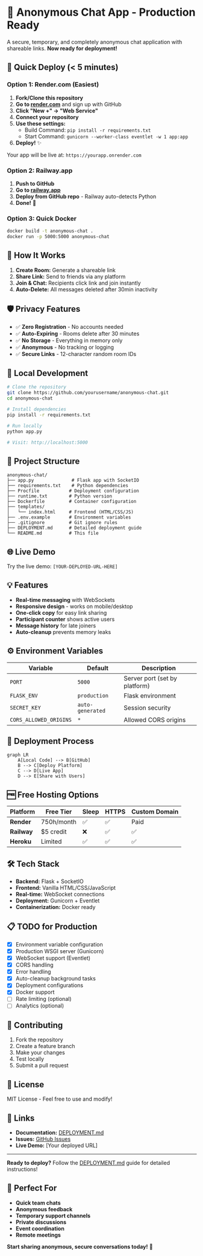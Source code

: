 # 🔗 Anonymous Chat App - Production Ready

A secure, temporary, and completely anonymous chat application with shareable links. **Now ready for deployment!**

## 🚀 Quick Deploy (< 5 minutes)

### Option 1: Render.com (Easiest)
1. **Fork/Clone this repository**
2. **Go to [render.com](https://render.com)** and sign up with GitHub
3. **Click "New +" → "Web Service"**
4. **Connect your repository**
5. **Use these settings:**
   - Build Command: `pip install -r requirements.txt`
   - Start Command: `gunicorn --worker-class eventlet -w 1 app:app`
6. **Deploy!** ✨

Your app will be live at: `https://yourapp.onrender.com`

### Option 2: Railway.app
1. **Push to GitHub**
2. **Go to [railway.app](https://railway.app)**
3. **Deploy from GitHub repo** - Railway auto-detects Python
4. **Done!** 🎉

### Option 3: Quick Docker
```bash
docker build -t anonymous-chat .
docker run -p 5000:5000 anonymous-chat
```

## 📱 How It Works

1. **Create Room:** Generate a shareable link
2. **Share Link:** Send to friends via any platform
3. **Join & Chat:** Recipients click link and join instantly
4. **Auto-Delete:** All messages deleted after 30min inactivity

## 🛡️ Privacy Features

- ✅ **Zero Registration** - No accounts needed
- ✅ **Auto-Expiring** - Rooms delete after 30 minutes
- ✅ **No Storage** - Everything in memory only
- ✅ **Anonymous** - No tracking or logging
- ✅ **Secure Links** - 12-character random room IDs

## 🔧 Local Development

```bash
# Clone the repository
git clone https://github.com/yourusername/anonymous-chat.git
cd anonymous-chat

# Install dependencies
pip install -r requirements.txt

# Run locally
python app.py

# Visit: http://localhost:5000
```

## 📁 Project Structure

```
anonymous-chat/
├── app.py              # Flask app with SocketIO
├── requirements.txt    # Python dependencies
├── Procfile           # Deployment configuration
├── runtime.txt        # Python version
├── Dockerfile         # Container configuration
├── templates/
│   └── index.html     # Frontend (HTML/CSS/JS)
├── .env.example       # Environment variables
├── .gitignore         # Git ignore rules
├── DEPLOYMENT.md      # Detailed deployment guide
└── README.md          # This file
```

## 🌐 Live Demo

Try the live demo: `[YOUR-DEPLOYED-URL-HERE]`

## 💡 Features

- **Real-time messaging** with WebSockets
- **Responsive design** - works on mobile/desktop
- **One-click copy** for easy link sharing
- **Participant counter** shows active users
- **Message history** for late joiners
- **Auto-cleanup** prevents memory leaks

## ⚙️ Environment Variables

| Variable | Default | Description |
|----------|---------|-------------|
| `PORT` | `5000` | Server port (set by platform) |
| `FLASK_ENV` | `production` | Flask environment |
| `SECRET_KEY` | `auto-generated` | Session security |
| `CORS_ALLOWED_ORIGINS` | `*` | Allowed CORS origins |

## 🔄 Deployment Process

```mermaid
graph LR
    A[Local Code] --> B[GitHub]
    B --> C[Deploy Platform]
    C --> D[Live App]
    D --> E[Share with Users]
```

## 🆓 Free Hosting Options

| Platform | Free Tier | Sleep | HTTPS | Custom Domain |
|----------|-----------|-------|-------|---------------|
| **Render** | 750h/month | ✅ | ✅ | Paid |
| **Railway** | $5 credit | ❌ | ✅ | ✅ |
| **Heroku** | Limited | ✅ | ✅ | ✅ |

## 🛠️ Tech Stack

- **Backend:** Flask + SocketIO
- **Frontend:** Vanilla HTML/CSS/JavaScript
- **Real-time:** WebSocket connections
- **Deployment:** Gunicorn + Eventlet
- **Containerization:** Docker ready

## 📋 TODO for Production

- [x] Environment variable configuration
- [x] Production WSGI server (Gunicorn)
- [x] WebSocket support (Eventlet)
- [x] CORS handling
- [x] Error handling
- [x] Auto-cleanup background tasks
- [x] Deployment configurations
- [x] Docker support
- [ ] Rate limiting (optional)
- [ ] Analytics (optional)

## 🤝 Contributing

1. Fork the repository
2. Create a feature branch
3. Make your changes
4. Test locally
5. Submit a pull request

## 📄 License

MIT License - Feel free to use and modify!

## 🔗 Links

- **Documentation:** [DEPLOYMENT.md](DEPLOYMENT.md)
- **Issues:** [GitHub Issues](https://github.com/yourusername/anonymous-chat/issues)
- **Live Demo:** [Your deployed URL]

---

**Ready to deploy?** Follow the [DEPLOYMENT.md](DEPLOYMENT.md) guide for detailed instructions!

## 🎯 Perfect For

- **Quick team chats**
- **Anonymous feedback**
- **Temporary support channels**
- **Private discussions**
- **Event coordination**
- **Remote meetings**

**Start sharing anonymous, secure conversations today!** 🚀
